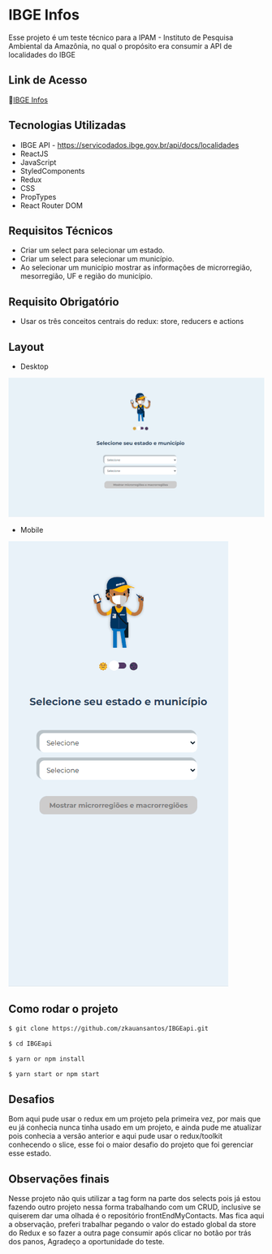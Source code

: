 # IBGE Infos

Esse projeto é um teste técnico para a IPAM - Instituto de Pesquisa Ambiental da Amazônia, no qual o propósito era consumir a API de localidades do IBGE

## Link de Acesso

📍<a href="https://ibg-eapi.vercel.app/">IBGE Infos</a>

## Tecnologias Utilizadas

- IBGE API - https://servicodados.ibge.gov.br/api/docs/localidades
- ReactJS
- JavaScript
- StyledComponents
- Redux
- CSS
- PropTypes
- React Router DOM

## Requisitos Técnicos

- Criar um select para selecionar um estado.
- Criar um select para selecionar um município.
- Ao selecionar um município mostrar as informações de microrregião, mesorregião, UF e região do município.

## Requisito Obrigatório

- Usar os três conceitos centrais do redux: store, reducers e actions
## Layout

- Desktop
<img src="./src/assets/imgs/layout/Desktop.gif">

- Mobile
<img src="./src/assets/imgs/layout/Mobile.gif">


## Como rodar o projeto


```
$ git clone https://github.com/zkauansantos/IBGEapi.git
```

```
$ cd IBGEapi
```

```
$ yarn or npm install
```
```
$ yarn start or npm start
```

## Desafios

Bom aqui pude usar o redux em um projeto pela primeira vez, por mais que eu já conhecia nunca tinha usado em um projeto, e ainda pude me atualizar pois conhecia a versão anterior e aqui pude usar o redux/toolkit conhecendo o slice, esse foi o maior desafio do projeto que foi gerenciar esse estado.

## Observações finais

Nesse projeto não quis utilizar a tag form na parte dos selects pois já estou fazendo outro projeto nessa forma trabalhando com um CRUD, inclusive se quiserem dar uma olhada é o repositório frontEndMyContacts. Mas fica aqui a observação, preferi trabalhar pegando o valor do estado global da store do Redux e so fazer a outra page consumir após clicar no botão por trás dos panos, Agradeço a oportunidade do teste.
